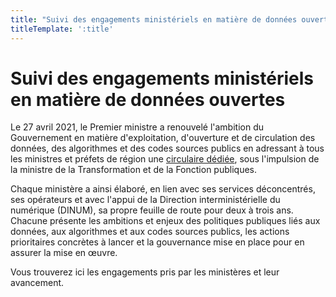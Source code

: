 ```yaml
---
title: "Suivi des engagements ministériels en matière de données ouvertes"
titleTemplate: ':title'
---
```


<script setup>
import MinisterialCommitments from './.vitepress/theme/components/MinisterialCommitments.vue';
</script>

# Suivi des engagements ministériels en matière de données ouvertes

Le 27 avril 2021, le Premier ministre a renouvelé l'ambition du Gouvernement en matière d'exploitation, d'ouverture et de circulation des données, des algorithmes et des codes sources publics en adressant à tous les ministres et préfets de région une [circulaire dédiée](https://www.legifrance.gouv.fr/circulaire/id/45162?dateSignature=&init=true&page=1&query=*&searchField=ALL&tab_selection=circ), sous l'impulsion de la ministre de la Transformation et de la Fonction publiques.

Chaque ministère a ainsi élaboré, en lien avec ses services déconcentrés, ses opérateurs et avec l'appui de la Direction interministérielle du numérique (DINUM), sa propre feuille de route pour deux à trois ans. Chacune présente les ambitions et enjeux des politiques publiques liés aux données, aux algorithmes et aux codes sources publics, les actions prioritaires concrètes à lancer et la gouvernance mise en place pour en assurer la mise en œuvre.

Vous trouverez ici les engagements pris par les ministères et leur avancement.

<MinisterialCommitments />


